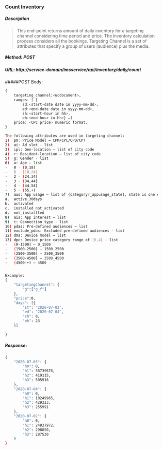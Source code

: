 ### Count Inventory
##### Description
> This end-point returns amount of daily inventory for a targeting channel considering time period and price.
> The inventory calculation process considers all the bookings.
> Targeting Channel is a set of attributes that specify a group of users (audience) plus the media.
##### Method: POST
##### URL: http://service-domain/imsservice/api/inventory/daily/count
#####POST Body:
```sh
{
    targeting_channel:<ucdocument>,
    ranges: [ {
        sd:<start-date date in yyyy-mm-dd>,
        ed:<end-date date in yyyy-mm-dd>,
        sh:<start-hour in hh>,
        eh:<end-hour in hh>} …]
    price: <CPC price> numeric format.
}

The following attributes are used in targeting channel:
1)	pm: Price Model – CPM/CPC/CPD/CPT
2)	ai: Ad slot - list
3)	ipl: Geo-location – list of city code
4)	r: Resident-location – list of city code
5)	g: Gender - list
6)	a: Age – list
-	0 - (0,18)
-	1 - [18,24]
-	2 - (24,34]
-	3 - (34,44]
-	4 - (44,54]
-	5 - (55,+)
7)	aus: App usage – list of {category?_appusage_state}, state is one of following
a.	active_30days
b.	activated
c.	installed_not_activated
d.	not_instatlled
8)	ais: App interest – list
9)	t: Connection type - list
10)	pdas: Pre-defined audiences – list
11)	exclude_pdas: Excluded pre-defined audiences - list
12)	dms: Device model – list
13)	dpc: Device price category range of [0,4] - list
-	(0-1500] – 0_1500
-	(1500-2500] – 1500_2500
-	(2500-3500] – 2500_3500
-	(3500-4500] – 3500_4500
-	(4500-+) – 4500


Excample:
{
	"targetingChannel": {
		"g":["g_f"]
	},
	"price":0,
	"days": [{
		"st": "2020-07-02",
		"ed": "2020-07-04",
		"sh": 0,
		"eh": 23
	}]
	
}
```
##### Response:
```sh
{
    "2020-07-03": {
        "h0": 0,
        "h1": 38739678,
        "h2": 419115,
        "h3": 505916
    },
    "2020-07-04": {
        "h0": 0,
        "h1": 10249965,
        "h2": 429323,
        "h3": 255991
    },
    "2020-07-02": {
        "h0": 0,
        "h1": 24837972,
        "h2": 298850,
        "h3": 287530
    }
}
```